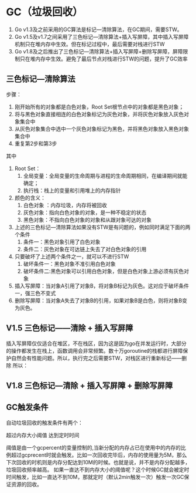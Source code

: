 # GC（垃圾回收） 

1. Go v1.3及之前采用的GC算法是标记—清除算法，在GC期间，需要STW。
2. Go v1.5及v1.7之间采用了三色标记—清除算法+插入写屏障，其中插入写屏障机制只在堆内存中生效。但在标记过程中，最后需要对栈进行STW
3. Go v1.8及之后推出了三色标记—清除算法+插入写屏障+删除写屏障，屏障限制只在堆内存中生效。避免了最后节点对栈进行STW的问题，提升了GC效率

## 三色标记—清除算法
步骤：
1. 刚开始所有的对象都是白色对象，Root Set根节点中的对象都是黑色对象；
2. 将与黑色对象直接相连的白色对象标记为灰色对象，并将灰色对象放入灰色对象集合中
3. 从灰色对象集合中选中一个灰色对象标记为黑色，并将黑色对象放入黑色对象集合中
4. 重复第2步和第3步

其中
1. Root Set：
   1. 全局变量：全局变量的生命周期与进程的生命周期相同，在编译期间就能确定；
   2. 执行栈：栈上的变量和引用堆上的内存指针
2. 颜色的含义：
   1. 白色对象 ：内存垃圾，内存将被回收
   2. 灰色对象：指向白色对象的对象，是一种不稳定的状态
   3. 黑色对象：不指向白色对象的对象和从跟对象可达的对象
3. 上述的三色标记—清除算法如果没有STW是有问题的，例如同时满足下面的两个条件
   1. 条件一：黑色对象引用了白色对象
   2. 条件二：灰色对象在可达链上失去了对白色对象的引用
4. 只要破坏了上述两个条件之一，就可以不进行STW
   1. 破坏条件一：黑色对象不准引用白色对象
   2. 破坏条件二:黑色对象可以引用白色对象，但是白色对象上游必须有灰色对象
5. 插入写屏障：当对象A引用了对象B，将对象B标记为灰色。这对应于破坏条件一，强三色不变式
6. 删除写屏障：当对象A失去了对象B的引用，如果对象B是白色，则将对象B变为灰色。

## V1.5 三色标记——清除 + 插入写屏障
插入写屏障仅仅适合在堆区，不在栈区，因为这是因为go在并发运行时，大部分的操作都发生在栈上，函数调用会非常频繁。数十万goroutine的栈都进行屏障保护自然会有性能问题。所以，执行完之后需要STW，对栈区进行重新标记——删除
所以：

## V1.8 三色标记—清除 + 插入写屏障 + 删除写屏障


## GC触发条件
自动垃圾回收的触发条件有两个：

超过内存大小阈值
达到定时时间

阈值是由一个gcpercent的变量控制的,当新分配的内存占已在使用中的内存的比例超过gcprecent时就会触发。比如一次回收完毕后，内存的使用量为5M，那么下次回收的时机则是内存分配达到10M的时候。也就是说，并不是内存分配越多，垃圾回收频率越高。
如果一直达不到内存大小的阈值呢？这个时候GC就会被定时时间触发，比如一直达不到10M，那就定时（默认2min触发一次）触发一次GC保证资源的回收。
